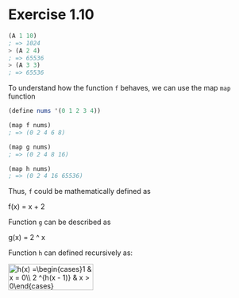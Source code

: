 # Exercise 1.10

```scheme
(A 1 10)
; => 1024
> (A 2 4)
; => 65536
> (A 3 3)
; => 65536
```

To understand how the function ```f``` behaves, we can use the map ```map``` function

```scheme
(define nums '(0 1 2 3 4))

(map f nums)
; => (0 2 4 6 8)

(map g nums)
; => (0 2 4 8 16)

(map h nums)
; => (0 2 4 16 65536)
```

Thus, ```f``` could be mathematically defined as

f(x) = x + 2

Function ```g``` can be described as

g(x) = 2 ^ x

Function ```h``` can defined recursively as:

<img src="http://www.sciweavers.org/tex2img.php?eq=%20h%28x%29%20%3D%5Cbegin%7Bcases%7D1%20%26%20x%20%3D%200%5C%5C%0A%20%20%20%20%20%20%20%20%20%20%20%20%20%20%20%20%20%20%20%20%20%20%20%20%20%20%20%20%20%202%20%5E%7Bh%28x%20-%201%29%7D%20%26%20x%20%3E%200%5Cend%7Bcases%7D%20&bc=White&fc=Black&im=jpg&fs=12&ff=modern&edit=0" align="center" border="0" alt=" h(x) =\begin{cases}1 & x = 0\\                              2 ^{h(x - 1)} & x > 0\end{cases} " width="171" height="53" />
